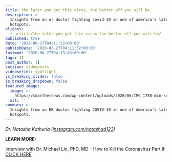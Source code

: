 ```yaml
---
title: the later you get this virus, the better off you will be.
description: >-
  Insights from an er doctor fighting covid-19 in one of america's latest
  hotspots.
aliases:
  - article/the-later-you-get-this-virus-the-better-off-you-will-be/
published: true
date: '2020-06-27T04:11:52+00:00'
publishDate: '2020-06-27T04:11:52+00:00'
lastmod: '2020-06-27T04:13:43+00:00'
tags: []
post_author: []
section: videoposts
videoseries: spotlight
is_breaking_slider: false
is_breaking_dropdown: false
featured_image:
  image: >-
    https://smarthernews.com/wp-content/uploads/2020/06/IMG_1788-min-scaled-e1593231158465-1024x740.jpg
  alt: ''
summary: >-
  Insights from an ER doctor fighting COVID-19 in one of America’s latest
  hotspots.
---
```

_Dr. Natasha Kathuria ([instagram.com/natashad123](\"http://instgram.com/natashad123\"))_

**LEARN MORE:** 

Interview with Dr. Michael Lin, PhD, MD – How to Kill the Coronavirus Part II: [CLICK HERE](\"https://smarthernews.com/article/how-to-kill-the-new-coronavirus-part-ii/\")